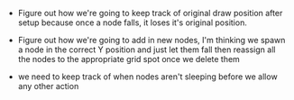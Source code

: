 - Figure out how we're going to keep track of original draw position after setup because once a node falls, it loses it's original position.
- Figure out how we're going to add in new nodes, I'm thinking we spawn a node in the correct Y position and just let them fall then reassign all the nodes to the appropriate grid spot once we delete them

- we need to keep track of when nodes aren't sleeping before we allow any other action